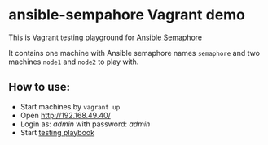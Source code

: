# ansible-sempahore Vagrant demo

 This is Vagrant testing playground for [Ansible Semaphore][1] 
 
It contains one machine with Ansible semaphore names `semaphore` and 
two machines `node1` and `node2` to play with. 
 
## How to use:

 * Start machines by `vagrant up`
 * Open http://192.168.49.40/ 
 * Login as: *admin* with password: *admin*
 * Start [testing playbook][2] 
  
 
   
[1]: https://github.com/ansible-semaphore/semaphore
[2]: http://192.168.49.40/project/1/templates